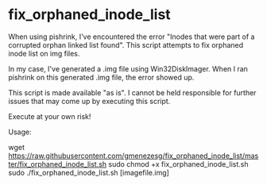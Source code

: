 # fix_orphaned_inode_list
When using pishrink, I've encountered the error "Inodes that were part of a corrupted orphan linked list found". 
This script attempts to fix orphaned inode list on img files.

In my case, I've generated a .img file using Win32DiskImager. When I ran pishrink on this generated .img file, the error showed up.

This script is made available "as is". I cannot be held responsible for further issues that may come up by executing this script.

Execute at your own risk!

Usage:

wget https://raw.githubusercontent.com/gmenezesg/fix_orphaned_inode_list/master/fix_orphaned_inode_list.sh
sudo chmod +x fix_orphaned_inode_list.sh
sudo ./fix_orphaned_inode_list.sh [imagefile.img]
